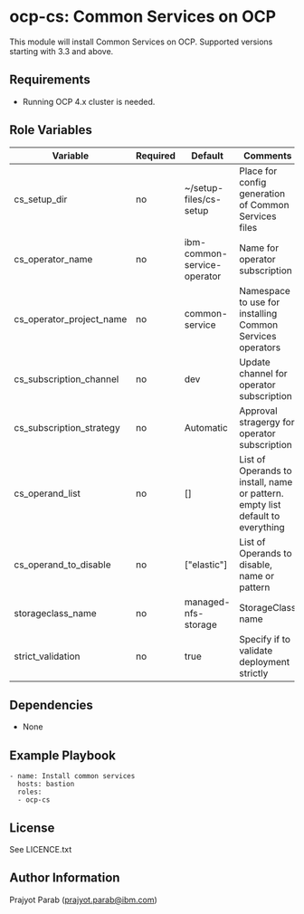 ocp-cs: Common Services on OCP
=========

This module will install Common Services on OCP. Supported versions starting with 3.3 and above.

Requirements
------------

 - Running OCP 4.x cluster is needed.

Role Variables
--------------

| Variable                 | Required | Default                            | Comments                                                  |
|--------------------------|----------|------------------------------------|-----------------------------------------------------------|
| cs_setup_dir             | no       | ~/setup-files/cs-setup             | Place for config generation of Common Services files      |
| cs_operator_name         | no       | ibm-common-service-operator        | Name for operator subscription                            |
| cs_operator_project_name | no       | common-service                     | Namespace to use for installing Common Services operators |
| cs_subscription_channel  | no       | dev                                | Update channel for operator subscription                  |
| cs_subscription_strategy | no       | Automatic                          | Approval stragergy for operator subscription              |
| cs_operand_list          | no       | []                                 | List of Operands to install, name or pattern. empty list default to everything |
| cs_operand_to_disable    | no       | ["elastic"]                        | List of Operands to disable, name or pattern              |
| storageclass_name        | no       | managed-nfs-storage                | StorageClass name                                         |
| strict_validation        | no       | true                               | Specify if to validate deployment strictly                |

Dependencies
------------

 - None

Example Playbook
----------------

    - name: Install common services
      hosts: bastion
      roles:
      - ocp-cs

License
-------

See LICENCE.txt

Author Information
------------------

Prajyot Parab (prajyot.parab@ibm.com)


